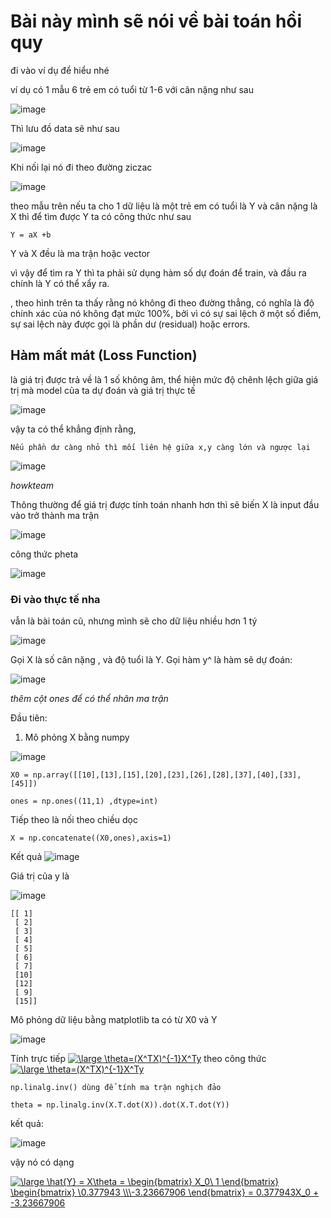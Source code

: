 # Bài này mình sẽ nói về bài toán hồi quy
đi vào ví dụ để hiểu nhé

ví dụ có 1 mẫu 6 trẻ em có tuổi từ 1-6 với cân nặng như sau

![image](https://user-images.githubusercontent.com/65381453/129469943-6b92126a-481c-4705-a50e-d3a2436c4ace.png)

Thì lưu đồ data sẽ như sau

![image](https://user-images.githubusercontent.com/65381453/129478617-13d1300a-606b-4799-af6e-a68673c87e17.png)

Khi nối lại nó đi theo đường ziczac

![image](https://user-images.githubusercontent.com/65381453/129479422-838cbd2e-d5fb-42a4-bd89-6408cdfe8ea2.png)

theo mẫu trên nếu ta cho 1 dữ liệu là một trẻ em có tuổi là Y và cân nặng là X thì để tìm được Y ta có công thức như sau
```
Y = aX +b
```

Y và X đều là ma trận hoặc vector

vì vậy để tìm ra Y thì ta phải sử dụng hàm số dự đoán để train, và đầu ra chính là Y có thể xẩy ra.

, theo hình trên ta thấy rằng nó không đi theo đường thẳng, có nghĩa là độ chính xác của nó không đạt mức 100%, bởi vì có sự sai lệch ở một số điểm, sự sai lệch này được gọi là phần dư (residual) hoặc errors.

## Hàm mất mát (Loss Function)

là giá trị được trả về là 1 số không âm, thể hiện mức độ chênh lệch giữa giá trị mà model của ta dự đoán và giá trị thực tế

![image](https://user-images.githubusercontent.com/65381453/129480147-4236bc5d-ab43-42ac-9e47-c3f34cb2f28c.png)

vậy ta có thể khẳng định rằng, 
```
Nếu phần dư càng nhỏ thì mối liên hệ giữa x,y càng lớn và ngược lại
```

![image](https://user-images.githubusercontent.com/65381453/129480933-f2873e92-1a7b-4b49-b870-8dc3774642b7.png)

*howkteam*

Thông thường để giá trị được tính toán nhanh hơn thì sẽ biến X là input đầu vào trở thành ma trận 

![image](https://user-images.githubusercontent.com/65381453/129481022-7ef157a3-109b-4e8c-a74a-69e362586a7e.png)

công thức pheta

![image](https://user-images.githubusercontent.com/65381453/129485328-b73bf349-9492-4ad5-ae49-128179b702c8.png)


### Đi vào thực tế nha

vẫn là bài toán cũ, nhưng mình sẽ cho dữ liệu nhiều hơn 1 tý

![image](https://user-images.githubusercontent.com/65381453/129485338-d13ab4a8-9346-4458-876d-9b108ffb6135.png)

Gọi X là số cân nặng  , và độ tuổi là Y. Gọi hàm  y^ là hàm sẽ dự đoán:

![image](https://user-images.githubusercontent.com/65381453/129485441-564d589d-eece-41fe-97d7-46878ff60e41.png)

*thêm cột ones để có thể nhân ma trận*

Đầu tiên: 

1. Mô phỏng X bằng numpy

![image](https://user-images.githubusercontent.com/65381453/129486234-db1df700-9bf5-4e92-9c8f-b4f2629e43dc.png)
```
X0 = np.array([[10],[13],[15],[20],[23],[26],[28],[37],[40],[33],[45]])

ones = np.ones((11,1) ,dtype=int)
```
Tiếp theo là nối theo chiều dọc
```
X = np.concatenate((X0,ones),axis=1)
```
Kết quả
![image](https://user-images.githubusercontent.com/65381453/129486293-11a6bc89-784e-45a5-875e-30462dce61f5.png)

Giá trị của y là

![image](https://user-images.githubusercontent.com/65381453/129486411-aabc5a40-5c0a-4168-a104-f6c3f99a3402.png)


```
[[ 1]
 [ 2]
 [ 3]
 [ 4]
 [ 5]
 [ 6]
 [ 7]
 [10]
 [12]
 [ 9]
 [15]]
```

Mô phỏng dữ liệu bằng matplotlib ta có từ X0 và Y

![image](https://user-images.githubusercontent.com/65381453/129488555-81497dff-b388-48a6-a36a-d10ba79c698c.png)

Tính trực tiếp <a href="https://www.codecogs.com/eqnedit.php?latex=\inline&space;\large&space;\theta=(X^TX)^{-1}X^Ty" target="_blank"><img src="https://latex.codecogs.com/gif.latex?\inline&space;\large&space;\theta=(X^TX)^{-1}X^Ty" title="\large \theta=(X^TX)^{-1}X^Ty" /></a> theo công thức <a href="https://www.codecogs.com/eqnedit.php?latex=\inline&space;\large&space;\theta=(X^TX)^{-1}X^Ty" target="_blank"><img src="https://latex.codecogs.com/gif.latex?\inline&space;\large&space;\theta=(X^TX)^{-1}X^Ty" title="\large \theta=(X^TX)^{-1}X^Ty" /></a>

```
np.linalg.inv() dùng để tính ma trận nghịch đảo

theta = np.linalg.inv(X.T.dot(X)).dot(X.T.dot(Y))
```
kết quả:

![image](https://user-images.githubusercontent.com/65381453/129489208-b9d9aab3-9a41-499e-90bf-ac17f34b0097.png)

vậy nó có dạng

<a href="https://www.codecogs.com/eqnedit.php?latex=\inline&space;\large&space;\hat{Y}&space;=&space;X\theta&space;=&space;\begin{bmatrix}&space;X_0\&space;1&space;\end{bmatrix}&space;\begin{bmatrix}&space;\0.377943&space;\\\-3.23667906&space;\end{bmatrix}&space;=&space;0.377943X_0&space;&plus;&space;-3.23667906" target="_blank"><img src="https://latex.codecogs.com/gif.latex?\inline&space;\large&space;\hat{Y}&space;=&space;X\theta&space;=&space;\begin{bmatrix}&space;X_0\&space;1&space;\end{bmatrix}&space;\begin{bmatrix}&space;\0.377943&space;\\\-3.23667906&space;\end{bmatrix}&space;=&space;0.377943X_0&space;&plus;&space;-3.23667906" title="\large \hat{Y} = X\theta = \begin{bmatrix} X_0\ 1 \end{bmatrix} \begin{bmatrix} \0.377943 \\\-3.23667906 \end{bmatrix} = 0.377943X_0 + -3.23667906" /></a>

